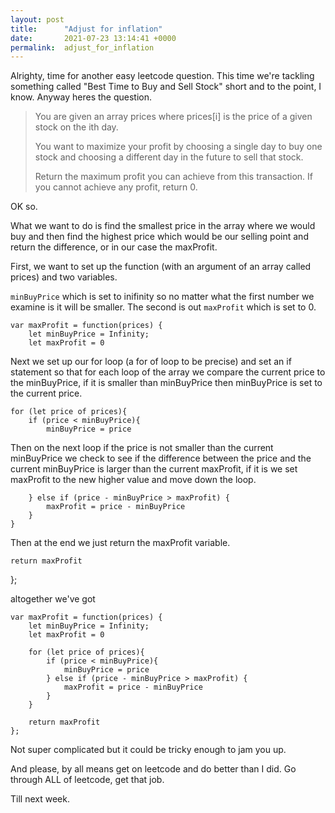 ```yaml
---
layout: post
title:      "Adjust for inflation"
date:       2021-07-23 13:14:41 +0000
permalink:  adjust_for_inflation
---
```



Alrighty, time for another easy leetcode question. This time we're tackling something called "Best Time to Buy and Sell Stock" short and to the point, I know. Anyway heres the question.

> You are given an array prices where prices[i] is the price of a given stock on the ith day.
> 
> You want to maximize your profit by choosing a single day to buy one stock and choosing a different day in the future to sell that stock.
> 
> Return the maximum profit you can achieve from this transaction. If you cannot achieve any profit, return 0.
> 

OK so.

What we want to do is find the smallest price in the array where we would buy and then find the highest price which would be our selling point and return the difference, or in our case the maxProfit.

First, we want to set up the function (with an argument of an array called prices) and two variables. 

`minBuyPrice` which is set to inifinity so no matter what the first number we examine is it will be smaller. The second is out `maxProfit` which is set to 0.

```
var maxProfit = function(prices) {
    let minBuyPrice = Infinity;
    let maxProfit = 0
```

Next we set up our for loop (a for of loop to be precise) and set an if statement so that for each loop of the array we compare the current price to the minBuyPrice, if it is smaller than minBuyPrice then minBuyPrice is set to the current price.
    
    for (let price of prices){
        if (price < minBuyPrice){
            minBuyPrice = price
						
Then on the next loop if the price is not smaller than the current minBuyPrice we check to see if the difference between the price and the current minBuyPrice is larger than the current maxProfit, if it is we set maxProfit to the new higher value and move down the loop.

        } else if (price - minBuyPrice > maxProfit) {
            maxProfit = price - minBuyPrice
        }
    }
		
Then at the end we just return the maxProfit variable.
    
    return maxProfit
};

altogether we've got 

```
var maxProfit = function(prices) {
    let minBuyPrice = Infinity;
    let maxProfit = 0
    
    for (let price of prices){
        if (price < minBuyPrice){
            minBuyPrice = price
        } else if (price - minBuyPrice > maxProfit) {
            maxProfit = price - minBuyPrice
        }
    }
    
    return maxProfit
};
```

Not super complicated but it could be tricky enough to jam you up. 

And please, by all means get on leetcode and do better than I did. Go through ALL of leetcode, get that job.

Till next week.

